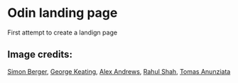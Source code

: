 # Odin landing page

First attempt to create a landign page

## Image credits:
[Simon Berger](https://www.pexels.com/photo/silhouette-of-mountains-1323550/), [George Keating](https://www.pexels.com/photo/beach-wave-948331/), [Alex Andrews](https://www.pexels.com/photo/dslr-camera-flat-lay-821652/), [Rahul Shah](https://www.pexels.com/photo/round-multicolored-abstract-painting-2268487/), [Tomas Anunziata](https://www.pexels.com/photo/silhouette-of-man-standing-on-sandy-terrain-3876401/)